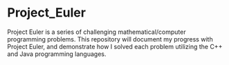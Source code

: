 # Project_Euler
Project Euler is a series of challenging mathematical/computer programming problems. This repository will document my progress with Project Euler, and demonstrate how I solved each problem utilizing the C++  and Java programming languages.
